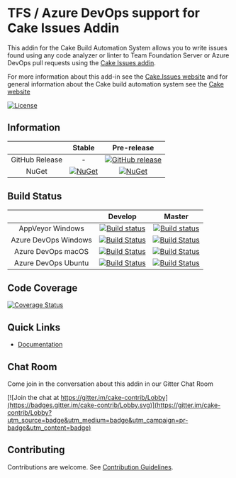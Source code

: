 # TFS / Azure DevOps support for Cake Issues Addin

This addin for the Cake Build Automation System allows you to write issues found using any code
analyzer or linter to Team Foundation Server or Azure DevOps pull requests using
the [Cake Issues addin](https://github.com/cake-contrib/Cake.Issues).

For more information about this add-in see the [Cake.Issues website](https://cakeissues.net)
and for general information about the Cake build automation system see the [Cake website](http://cakebuild.net)

[![License](http://img.shields.io/:license-mit-blue.svg)](https://github.com/cake-contrib/Cake.Issues.PullRequests.Tfs/blob/feature/build/LICENSE)

## Information

| | Stable | Pre-release |
|:--:|:--:|:--:|
|GitHub Release|-|[![GitHub release](https://img.shields.io/github/release/cake-contrib/Cake.Issues.PullRequests.Tfs.svg)](https://github.com/cake-contrib/Cake.Issues.PullRequests.Tfs/releases/latest)|
|NuGet|[![NuGet](https://img.shields.io/nuget/v/Cake.Issues.PullRequests.Tfs.svg)](https://www.nuget.org/packages/Cake.Issues.PullRequests.Tfs)|[![NuGet](https://img.shields.io/nuget/vpre/Cake.Issues.PullRequests.Tfs.svg)](https://www.nuget.org/packages/Cake.Issues.PullRequests.Tfs)|

## Build Status

| | Develop | Master |
|:--:|:--:|:--:|
|AppVeyor Windows|[![Build status](https://ci.appveyor.com/api/projects/status/s8t8j2gh6icynkod/branch/develop?svg=true)](https://ci.appveyor.com/project/cakecontrib/cake-issues-pullrequests-tfs/branch/develop)|[![Build status](https://ci.appveyor.com/api/projects/status/s8t8j2gh6icynkod/branch/master?svg=true)](https://ci.appveyor.com/project/cakecontrib/cake-issues-pullrequests-tfs/branch/master)|
|Azure DevOps Windows|[![Build Status](https://dev.azure.com/cake-contrib/Cake.Issues.PullRequests.Tfs/_apis/build/status/cake-contrib.Cake.Issues.PullRequests.Tfs?branchName=develop&jobName=Windows)](https://dev.azure.com/cake-contrib/Cake.Issues.PullRequests.Tfs/_build/latest?definitionId=8&branchName=develop)|[![Build Status](https://dev.azure.com/cake-contrib/Cake.Issues.PullRequests.Tfs/_apis/build/status/cake-contrib.Cake.Issues.PullRequests.Tfs?branchName=master&jobName=Windows)](https://dev.azure.com/cake-contrib/Cake.Issues.PullRequests.Tfs/_build/latest?definitionId=8&branchName=master)|
|Azure DevOps macOS|[![Build Status](https://dev.azure.com/cake-contrib/Cake.Issues.PullRequests.Tfs/_apis/build/status/cake-contrib.Cake.Issues.PullRequests.Tfs?branchName=develop&jobName=macOS)](https://dev.azure.com/cake-contrib/Cake.Issues.PullRequests.Tfs/_build/latest?definitionId=8&branchName=develop)|[![Build Status](https://dev.azure.com/cake-contrib/Cake.Issues.PullRequests.Tfs/_apis/build/status/cake-contrib.Cake.Issues.PullRequests.Tfs?branchName=master&jobName=macOS)](https://dev.azure.com/cake-contrib/Cake.Issues.PullRequests.Tfs/_build/latest?definitionId=8&branchName=master)|
|Azure DevOps Ubuntu|[![Build Status](https://dev.azure.com/cake-contrib/Cake.Issues.PullRequests.Tfs/_apis/build/status/cake-contrib.Cake.Issues.PullRequests.Tfs?branchName=develop&jobName=Ubuntu)](https://dev.azure.com/cake-contrib/Cake.Issues.PullRequests.Tfs/_build/latest?definitionId=8&branchName=develop)|[![Build Status](https://dev.azure.com/cake-contrib/Cake.Issues.PullRequests.Tfs/_apis/build/status/cake-contrib.Cake.Issues.PullRequests.Tfs?branchName=master&jobName=Ubuntu)](https://dev.azure.com/cake-contrib/Cake.Issues.PullRequests.Tfs/_build/latest?definitionId=8&branchName=master)|

## Code Coverage

[![Coverage Status](https://coveralls.io/repos/github/cake-contrib/Cake.Issues.PullRequests.Tfs/badge.svg?branch=develop)](https://coveralls.io/github/cake-contrib/Cake.Issues.PullRequests.Tfs?branch=develop)

## Quick Links

- [Documentation](https://cakeissues.net)

## Chat Room

Come join in the conversation about this addin in our Gitter Chat Room

[![Join the chat at https://gitter.im/cake-contrib/Lobby](https://badges.gitter.im/cake-contrib/Lobby.svg)](https://gitter.im/cake-contrib/Lobby?utm_source=badge&utm_medium=badge&utm_campaign=pr-badge&utm_content=badge)

## Contributing

Contributions are welcome. See [Contribution Guidelines](CONTRIBUTING.md).
